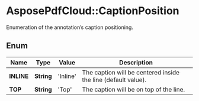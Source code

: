 ﻿# AsposePdfCloud::CaptionPosition
Enumeration of the annotation’s caption positioning.

## Enum
Name | Type | Value | Description
------------ | ------------- | ------------- | -------------
**INLINE** | **String** | 'Inline' | The caption will be centered inside the line (default value).
**TOP** | **String** | 'Top' | The caption will be on top of the line.



